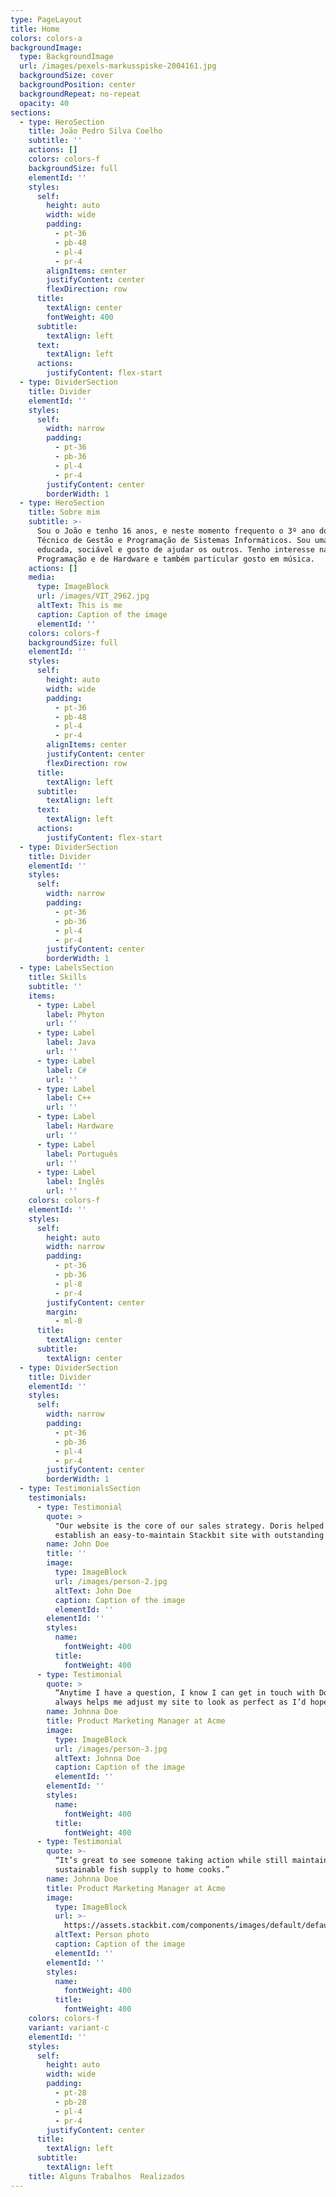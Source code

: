 ```yaml
---
type: PageLayout
title: Home
colors: colors-a
backgroundImage:
  type: BackgroundImage
  url: /images/pexels-markusspiske-2004161.jpg
  backgroundSize: cover
  backgroundPosition: center
  backgroundRepeat: no-repeat
  opacity: 40
sections:
  - type: HeroSection
    title: João Pedro Silva Coelho
    subtitle: ''
    actions: []
    colors: colors-f
    backgroundSize: full
    elementId: ''
    styles:
      self:
        height: auto
        width: wide
        padding:
          - pt-36
          - pb-48
          - pl-4
          - pr-4
        alignItems: center
        justifyContent: center
        flexDirection: row
      title:
        textAlign: center
        fontWeight: 400
      subtitle:
        textAlign: left
      text:
        textAlign: left
      actions:
        justifyContent: flex-start
  - type: DividerSection
    title: Divider
    elementId: ''
    styles:
      self:
        width: narrow
        padding:
          - pt-36
          - pb-36
          - pl-4
          - pr-4
        justifyContent: center
        borderWidth: 1
  - type: HeroSection
    title: Sobre mim
    subtitle: >-
      Sou o João e tenho 16 anos, e neste momento frequento o 3º ano do curso
      Técnico de Gestão e Programação de Sistemas Informáticos. Sou uma pessoa
      educada, sociável e gosto de ajudar os outros. Tenho interesse na área de
      Programação e de Hardware e também particular gosto em música.
    actions: []
    media:
      type: ImageBlock
      url: /images/VIT_2962.jpg
      altText: This is me
      caption: Caption of the image
      elementId: ''
    colors: colors-f
    backgroundSize: full
    elementId: ''
    styles:
      self:
        height: auto
        width: wide
        padding:
          - pt-36
          - pb-48
          - pl-4
          - pr-4
        alignItems: center
        justifyContent: center
        flexDirection: row
      title:
        textAlign: left
      subtitle:
        textAlign: left
      text:
        textAlign: left
      actions:
        justifyContent: flex-start
  - type: DividerSection
    title: Divider
    elementId: ''
    styles:
      self:
        width: narrow
        padding:
          - pt-36
          - pb-36
          - pl-4
          - pr-4
        justifyContent: center
        borderWidth: 1
  - type: LabelsSection
    title: Skills
    subtitle: ''
    items:
      - type: Label
        label: Phyton
        url: ''
      - type: Label
        label: Java
        url: ''
      - type: Label
        label: C#
        url: ''
      - type: Label
        label: C++
        url: ''
      - type: Label
        label: Hardware
        url: ''
      - type: Label
        label: Português
        url: ''
      - type: Label
        label: Inglês
        url: ''
    colors: colors-f
    elementId: ''
    styles:
      self:
        height: auto
        width: narrow
        padding:
          - pt-36
          - pb-36
          - pl-8
          - pr-4
        justifyContent: center
        margin:
          - ml-0
      title:
        textAlign: center
      subtitle:
        textAlign: center
  - type: DividerSection
    title: Divider
    elementId: ''
    styles:
      self:
        width: narrow
        padding:
          - pt-36
          - pb-36
          - pl-4
          - pr-4
        justifyContent: center
        borderWidth: 1
  - type: TestimonialsSection
    testimonials:
      - type: Testimonial
        quote: >
          "Our website is the core of our sales strategy. Doris helped us
          establish an easy-to-maintain Stackbit site with outstanding visuals!"
        name: John Doe
        title: ''
        image:
          type: ImageBlock
          url: /images/person-2.jpg
          altText: John Doe
          caption: Caption of the image
          elementId: ''
        elementId: ''
        styles:
          name:
            fontWeight: 400
          title:
            fontWeight: 400
      - type: Testimonial
        quote: >
          “Anytime I have a question, I know I can get in touch with Doris. She
          always helps me adjust my site to look as perfect as I’d hoped.”
        name: Johnna Doe
        title: Product Marketing Manager at Acme
        image:
          type: ImageBlock
          url: /images/person-3.jpg
          altText: Johnna Doe
          caption: Caption of the image
          elementId: ''
        elementId: ''
        styles:
          name:
            fontWeight: 400
          title:
            fontWeight: 400
      - type: Testimonial
        quote: >-
          “It’s great to see someone taking action while still maintaining a
          sustainable fish supply to home cooks.”
        name: Johnna Doe
        title: Product Marketing Manager at Acme
        image:
          type: ImageBlock
          url: >-
            https://assets.stackbit.com/components/images/default/default-person.png
          altText: Person photo
          caption: Caption of the image
          elementId: ''
        elementId: ''
        styles:
          name:
            fontWeight: 400
          title:
            fontWeight: 400
    colors: colors-f
    variant: variant-c
    elementId: ''
    styles:
      self:
        height: auto
        width: wide
        padding:
          - pt-28
          - pb-28
          - pl-4
          - pr-4
        justifyContent: center
      title:
        textAlign: left
      subtitle:
        textAlign: left
    title: Alguns Trabalhos  Realizados
---
```

